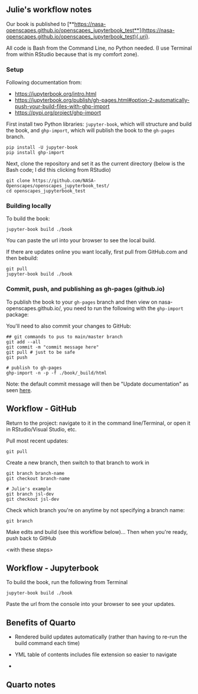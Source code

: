 ## Julie's workflow notes

Our book is published to [**https://nasa-openscapes.github.io/openscapes_jupyterbook_test**](https://nasa-openscapes.github.io/openscapes_jupyterbook_test){.uri}.

All code is Bash from the Command Line, no Python needed. (I use Terminal from within RStudio because that is my comfort zone).

### Setup

Following documentation from:

-   <https://jupyterbook.org/intro.html>
-   <https://jupyterbook.org/publish/gh-pages.html#option-2-automatically-push-your-build-files-with-ghp-import>
-   <https://pypi.org/project/ghp-import>

First install two Python libraries: `jupyter-book`, which will structure and build the book, and `ghp-import`, which will publish the book to the `gh-pages` branch.

```{bash}
pip install -U jupyter-book
pip install ghp-import
```

Next, clone the repository and set it as the current directory (below is the Bash code; I did this clicking from RStudio)

```{bash}
git clone https://github.com/NASA-Openscapes/openscapes_jupyterbook_test/
cd openscapes_jupyterbook_test
```

### Building locally

To build the book:

```{bash}
jupyter-book build ./book
```

You can paste the url into your browser to see the local build.

If there are updates online you want locally, first pull from GitHub.com and then bebuild:

```{bash}
git pull
jupyter-book build ./book
```

### Commit, push, and publishing as gh-pages (github.io)

To publish the book to your `gh-pages` branch and then view on nasa-openscapes.github.io/<our book>, you need to run the following with the `ghp-import` package:

You'll need to also commit your changes to GitHub:

```{bash}
## git commands to pus to main/master branch
git add --all
git commit -m "commit message here"
git pull # just to be safe
git push

# publish to gh-pages
ghp-import -n -p -f ./book/_build/html
```

Note: the default commit message will then be "Update documentation" as seen [here](https://github.com/NASA-Openscapes/openscapes_jupyterbook_test/commits/gh-pages).

## Workflow - GitHub

Return to the project: navigate to it in the command line/Terminal, or open it in RStudio/Visual Studio, etc.

Pull most recent updates:

```{bash}
git pull 
```

Create a new branch, then switch to that branch to work in

```{bash}
git branch branch-name
git checkout branch-name

# Julie's example
git branch jsl-dev
git checkout jsl-dev
```

Check which branch you're on anytime by not specifying a branch name:

```{bash}
git branch
```

Make edits and build (see this workflow below)... Then when you're ready, push back to GitHub

\<with these steps\>

## Workflow - Jupyterbook

To build the book, run the following from Terminal

```{bash}
jupyter-book build ./book
```

Paste the url from the console into your browser to see your updates.

## Benefits of Quarto

-   Rendered build updates automatically (rather than having to re-run the build command each time)

-   YML table of contents includes file extension so easier to navigate

-   

## Quarto notes
